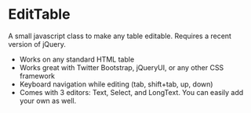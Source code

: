 EditTable
=========

A small javascript class to make any table editable.  Requires a recent version of jQuery.

*    Works on any standard HTML table
*    Works great with Twitter Bootstrap, jQueryUI, or any other CSS framework
*    Keyboard navigation while editing (tab, shift+tab, up, down)
*    Comes with 3 editors: Text, Select, and LongText.  You can easily add your own as well.
